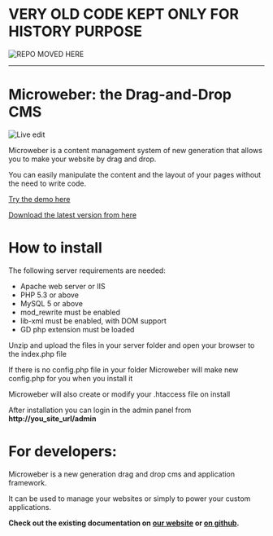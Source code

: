 # VERY OLD CODE KEPT ONLY FOR HISTORY PURPOSE

![REPO MOVED HERE](https://github.com/microweber/microweber/ "")





------------------------------------------







# Microweber: the Drag-and-Drop CMS

![Live edit](http://new.microweber.com/cdn/docs/banner_modules.png "")

Microweber is a content management system of new generation that allows you to make your website by drag and drop.

You can easily manipulate the content and the layout of your pages without the need to write code.

[Try the demo here](http://demo.microweber.org/admin?username=demo&password=demo)

[Download the latest version from here](https://github.com/microweber/microweber/archive/master.zip "")



# How to install


The following server requirements are needed:

* Apache web server or IIS
* PHP 5.3 or above
* MySQL 5 or above
* mod_rewrite must be enabled
* lib-xml must be enabled, with DOM support
* GD php extension must be loaded



Unzip and upload the files in your server folder and
open your browser to the index.php file

If there is no config.php file in your folder
Microweber will make new config.php for you when you install it

Microweber will also create or modify your .htaccess file on install

After installation you can login in the admin panel from **http://you_site_url/admin**







For developers:
===

Microweber is a new generation drag and drop cms and application framework. 

It can be used to manage your websites or simply to power your custom applications. 

**Check out the existing documentation on [our website](http://microweber.com/api-docs "") or [on github](https://github.com/microweber/microweber/tree/master/wiki "").**




